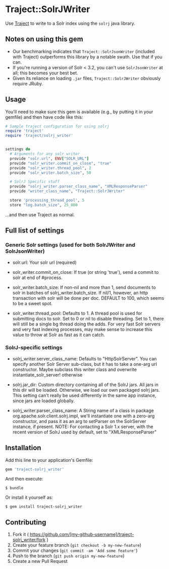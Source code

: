 # Traject::SolrJWriter

Use [Traject](http://github.com/traject-project/traject) to write to
a Solr index using the `solrj` java library.

## Notes on using this gem
  * Our benchmarking indicates that `Traject::SolrJsonWriter` (included with Traject) outperforms
    this library by a notable swath. Use that if you can.
  * If you're running a version of Solr < 3.2, you can't use `SolrJsonWriter` at all; this
    becomes your best bet.
  * Given its reliance on loading `.jar` files, `Traject::SolrJWriter` obviously require JRuby.

## Usage

You'll need to make sure this gem is available (e.g., by putting it in your gemfile)
and then have code like this:

```ruby
# Sample traject configuration for using solrj
require 'traject'
require 'traject/solrj_writer'


settings do
  # Arguments for any solr writer
  provide "solr.url", ENV["SOLR_URL"]
  provide "solr_writer.commit_on_close", "true"
  provide "solr_writer.thread_pool", 2
  provide "solr_writer.batch_size", 50

  # SolrJ Specific stuff
  provide "solrj_writer.parser_class_name", "XMLResponseParser"
  provide "writer_class_name", "Traject::SolrJWriter"

  store 'processing_thread_pool', 5
  store "log.batch_size", 25_000

```

...and then use Traject as normal.


## Full list of settings

### Generic Solr settings (used for both SolrJWriter and SolrJsonWriter)

* solr.url: Your solr url (required)
* solr_writer.commit_on_close:  If true (or string 'true'), send a commit to solr
  at end of #process.

* solr_writer.batch_size:      If non-nil and more than 1, send documents to
  solr in batches of solrj_writer.batch_size. If nil/1,
  however, an http transaction with solr will be done
  per doc. DEFAULT to 100, which seems to be a sweet spot.

* solr_writer.thread_pool:      Defaults to 1. A thread pool is used for submitting docs
  to solr. Set to 0 or nil to disable threading. Set to 1,
  there will still be a single bg thread doing the adds. For
  very fast Solr servers and very fast indexing processes, may
  make sense to increase this value to throw at Solr as fast as it
  can catch.

### SolrJ-specific settings

* solrj_writer.server_class_name:  Defaults to "HttpSolrServer". You can specify
  another Solr Server sub-class, but it has
  to take a one-arg url constructor. Maybe
  subclass this writer class and overwrite
  instantiate_solr_server! otherwise

* solrj.jar_dir: Custom directory containing all of the SolrJ jars. All
  jars in this dir will be loaded. Otherwise,
  we load our own packaged solrj jars. This setting
  can't really be used differently in the same app instance,
  since jars are loaded globally.

* solrj_writer.parser_class_name: A String name of a class in package
  org.apache.solr.client.solrj.impl,
  we'll instantiate one with a zero-arg
  constructor, and pass it as an arg to setParser on
  the SolrServer instance, if present.
  NOTE: For contacting a Solr 1.x server, with the
  recent version of SolrJ used by default, set to
  "XMLResponseParser"




## Installation

Add this line to your application's Gemfile:

```ruby
gem 'traject-solrj_writer'
```

And then execute:

    $ bundle

Or install it yourself as:

    $ gem install traject-solrj_writer


## Contributing

1. Fork it ( https://github.com/[my-github-username]/traject-solrj_writer/fork )
2. Create your feature branch (`git checkout -b my-new-feature`)
3. Commit your changes (`git commit -am 'Add some feature'`)
4. Push to the branch (`git push origin my-new-feature`)
5. Create a new Pull Request
